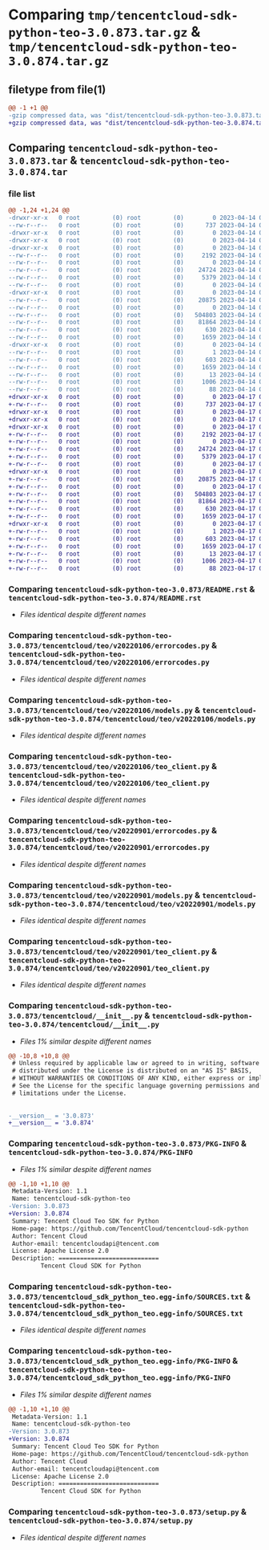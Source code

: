 # Comparing `tmp/tencentcloud-sdk-python-teo-3.0.873.tar.gz` & `tmp/tencentcloud-sdk-python-teo-3.0.874.tar.gz`

## filetype from file(1)

```diff
@@ -1 +1 @@
-gzip compressed data, was "dist/tencentcloud-sdk-python-teo-3.0.873.tar", last modified: Fri Apr 14 00:54:54 2023, max compression
+gzip compressed data, was "dist/tencentcloud-sdk-python-teo-3.0.874.tar", last modified: Mon Apr 17 00:51:16 2023, max compression
```

## Comparing `tencentcloud-sdk-python-teo-3.0.873.tar` & `tencentcloud-sdk-python-teo-3.0.874.tar`

### file list

```diff
@@ -1,24 +1,24 @@
-drwxr-xr-x   0 root         (0) root         (0)        0 2023-04-14 00:54:54.000000 tencentcloud-sdk-python-teo-3.0.873/
--rw-r--r--   0 root         (0) root         (0)      737 2023-04-14 00:54:54.000000 tencentcloud-sdk-python-teo-3.0.873/README.rst
-drwxr-xr-x   0 root         (0) root         (0)        0 2023-04-14 00:54:54.000000 tencentcloud-sdk-python-teo-3.0.873/tencentcloud/
-drwxr-xr-x   0 root         (0) root         (0)        0 2023-04-14 00:54:54.000000 tencentcloud-sdk-python-teo-3.0.873/tencentcloud/teo/
-drwxr-xr-x   0 root         (0) root         (0)        0 2023-04-14 00:54:54.000000 tencentcloud-sdk-python-teo-3.0.873/tencentcloud/teo/v20220106/
--rw-r--r--   0 root         (0) root         (0)     2192 2023-04-14 00:54:54.000000 tencentcloud-sdk-python-teo-3.0.873/tencentcloud/teo/v20220106/errorcodes.py
--rw-r--r--   0 root         (0) root         (0)        0 2023-04-14 00:54:54.000000 tencentcloud-sdk-python-teo-3.0.873/tencentcloud/teo/v20220106/__init__.py
--rw-r--r--   0 root         (0) root         (0)    24724 2023-04-14 00:54:54.000000 tencentcloud-sdk-python-teo-3.0.873/tencentcloud/teo/v20220106/models.py
--rw-r--r--   0 root         (0) root         (0)     5379 2023-04-14 00:54:54.000000 tencentcloud-sdk-python-teo-3.0.873/tencentcloud/teo/v20220106/teo_client.py
--rw-r--r--   0 root         (0) root         (0)        0 2023-04-14 00:54:54.000000 tencentcloud-sdk-python-teo-3.0.873/tencentcloud/teo/__init__.py
-drwxr-xr-x   0 root         (0) root         (0)        0 2023-04-14 00:54:54.000000 tencentcloud-sdk-python-teo-3.0.873/tencentcloud/teo/v20220901/
--rw-r--r--   0 root         (0) root         (0)    20875 2023-04-14 00:54:54.000000 tencentcloud-sdk-python-teo-3.0.873/tencentcloud/teo/v20220901/errorcodes.py
--rw-r--r--   0 root         (0) root         (0)        0 2023-04-14 00:54:54.000000 tencentcloud-sdk-python-teo-3.0.873/tencentcloud/teo/v20220901/__init__.py
--rw-r--r--   0 root         (0) root         (0)   504803 2023-04-14 00:54:54.000000 tencentcloud-sdk-python-teo-3.0.873/tencentcloud/teo/v20220901/models.py
--rw-r--r--   0 root         (0) root         (0)    81864 2023-04-14 00:54:54.000000 tencentcloud-sdk-python-teo-3.0.873/tencentcloud/teo/v20220901/teo_client.py
--rw-r--r--   0 root         (0) root         (0)      630 2023-04-14 00:54:54.000000 tencentcloud-sdk-python-teo-3.0.873/tencentcloud/__init__.py
--rw-r--r--   0 root         (0) root         (0)     1659 2023-04-14 00:54:54.000000 tencentcloud-sdk-python-teo-3.0.873/PKG-INFO
-drwxr-xr-x   0 root         (0) root         (0)        0 2023-04-14 00:54:54.000000 tencentcloud-sdk-python-teo-3.0.873/tencentcloud_sdk_python_teo.egg-info/
--rw-r--r--   0 root         (0) root         (0)        1 2023-04-14 00:54:54.000000 tencentcloud-sdk-python-teo-3.0.873/tencentcloud_sdk_python_teo.egg-info/dependency_links.txt
--rw-r--r--   0 root         (0) root         (0)      603 2023-04-14 00:54:54.000000 tencentcloud-sdk-python-teo-3.0.873/tencentcloud_sdk_python_teo.egg-info/SOURCES.txt
--rw-r--r--   0 root         (0) root         (0)     1659 2023-04-14 00:54:54.000000 tencentcloud-sdk-python-teo-3.0.873/tencentcloud_sdk_python_teo.egg-info/PKG-INFO
--rw-r--r--   0 root         (0) root         (0)       13 2023-04-14 00:54:54.000000 tencentcloud-sdk-python-teo-3.0.873/tencentcloud_sdk_python_teo.egg-info/top_level.txt
--rw-r--r--   0 root         (0) root         (0)     1006 2023-04-14 00:54:54.000000 tencentcloud-sdk-python-teo-3.0.873/setup.py
--rw-r--r--   0 root         (0) root         (0)       88 2023-04-14 00:54:54.000000 tencentcloud-sdk-python-teo-3.0.873/setup.cfg
+drwxr-xr-x   0 root         (0) root         (0)        0 2023-04-17 00:51:16.000000 tencentcloud-sdk-python-teo-3.0.874/
+-rw-r--r--   0 root         (0) root         (0)      737 2023-04-17 00:51:15.000000 tencentcloud-sdk-python-teo-3.0.874/README.rst
+drwxr-xr-x   0 root         (0) root         (0)        0 2023-04-17 00:51:16.000000 tencentcloud-sdk-python-teo-3.0.874/tencentcloud/
+drwxr-xr-x   0 root         (0) root         (0)        0 2023-04-17 00:51:16.000000 tencentcloud-sdk-python-teo-3.0.874/tencentcloud/teo/
+drwxr-xr-x   0 root         (0) root         (0)        0 2023-04-17 00:51:16.000000 tencentcloud-sdk-python-teo-3.0.874/tencentcloud/teo/v20220106/
+-rw-r--r--   0 root         (0) root         (0)     2192 2023-04-17 00:51:15.000000 tencentcloud-sdk-python-teo-3.0.874/tencentcloud/teo/v20220106/errorcodes.py
+-rw-r--r--   0 root         (0) root         (0)        0 2023-04-17 00:51:15.000000 tencentcloud-sdk-python-teo-3.0.874/tencentcloud/teo/v20220106/__init__.py
+-rw-r--r--   0 root         (0) root         (0)    24724 2023-04-17 00:51:15.000000 tencentcloud-sdk-python-teo-3.0.874/tencentcloud/teo/v20220106/models.py
+-rw-r--r--   0 root         (0) root         (0)     5379 2023-04-17 00:51:15.000000 tencentcloud-sdk-python-teo-3.0.874/tencentcloud/teo/v20220106/teo_client.py
+-rw-r--r--   0 root         (0) root         (0)        0 2023-04-17 00:51:15.000000 tencentcloud-sdk-python-teo-3.0.874/tencentcloud/teo/__init__.py
+drwxr-xr-x   0 root         (0) root         (0)        0 2023-04-17 00:51:16.000000 tencentcloud-sdk-python-teo-3.0.874/tencentcloud/teo/v20220901/
+-rw-r--r--   0 root         (0) root         (0)    20875 2023-04-17 00:51:15.000000 tencentcloud-sdk-python-teo-3.0.874/tencentcloud/teo/v20220901/errorcodes.py
+-rw-r--r--   0 root         (0) root         (0)        0 2023-04-17 00:51:15.000000 tencentcloud-sdk-python-teo-3.0.874/tencentcloud/teo/v20220901/__init__.py
+-rw-r--r--   0 root         (0) root         (0)   504803 2023-04-17 00:51:15.000000 tencentcloud-sdk-python-teo-3.0.874/tencentcloud/teo/v20220901/models.py
+-rw-r--r--   0 root         (0) root         (0)    81864 2023-04-17 00:51:15.000000 tencentcloud-sdk-python-teo-3.0.874/tencentcloud/teo/v20220901/teo_client.py
+-rw-r--r--   0 root         (0) root         (0)      630 2023-04-17 00:51:15.000000 tencentcloud-sdk-python-teo-3.0.874/tencentcloud/__init__.py
+-rw-r--r--   0 root         (0) root         (0)     1659 2023-04-17 00:51:16.000000 tencentcloud-sdk-python-teo-3.0.874/PKG-INFO
+drwxr-xr-x   0 root         (0) root         (0)        0 2023-04-17 00:51:16.000000 tencentcloud-sdk-python-teo-3.0.874/tencentcloud_sdk_python_teo.egg-info/
+-rw-r--r--   0 root         (0) root         (0)        1 2023-04-17 00:51:16.000000 tencentcloud-sdk-python-teo-3.0.874/tencentcloud_sdk_python_teo.egg-info/dependency_links.txt
+-rw-r--r--   0 root         (0) root         (0)      603 2023-04-17 00:51:16.000000 tencentcloud-sdk-python-teo-3.0.874/tencentcloud_sdk_python_teo.egg-info/SOURCES.txt
+-rw-r--r--   0 root         (0) root         (0)     1659 2023-04-17 00:51:16.000000 tencentcloud-sdk-python-teo-3.0.874/tencentcloud_sdk_python_teo.egg-info/PKG-INFO
+-rw-r--r--   0 root         (0) root         (0)       13 2023-04-17 00:51:16.000000 tencentcloud-sdk-python-teo-3.0.874/tencentcloud_sdk_python_teo.egg-info/top_level.txt
+-rw-r--r--   0 root         (0) root         (0)     1006 2023-04-17 00:51:15.000000 tencentcloud-sdk-python-teo-3.0.874/setup.py
+-rw-r--r--   0 root         (0) root         (0)       88 2023-04-17 00:51:16.000000 tencentcloud-sdk-python-teo-3.0.874/setup.cfg
```

### Comparing `tencentcloud-sdk-python-teo-3.0.873/README.rst` & `tencentcloud-sdk-python-teo-3.0.874/README.rst`

 * *Files identical despite different names*

### Comparing `tencentcloud-sdk-python-teo-3.0.873/tencentcloud/teo/v20220106/errorcodes.py` & `tencentcloud-sdk-python-teo-3.0.874/tencentcloud/teo/v20220106/errorcodes.py`

 * *Files identical despite different names*

### Comparing `tencentcloud-sdk-python-teo-3.0.873/tencentcloud/teo/v20220106/models.py` & `tencentcloud-sdk-python-teo-3.0.874/tencentcloud/teo/v20220106/models.py`

 * *Files identical despite different names*

### Comparing `tencentcloud-sdk-python-teo-3.0.873/tencentcloud/teo/v20220106/teo_client.py` & `tencentcloud-sdk-python-teo-3.0.874/tencentcloud/teo/v20220106/teo_client.py`

 * *Files identical despite different names*

### Comparing `tencentcloud-sdk-python-teo-3.0.873/tencentcloud/teo/v20220901/errorcodes.py` & `tencentcloud-sdk-python-teo-3.0.874/tencentcloud/teo/v20220901/errorcodes.py`

 * *Files identical despite different names*

### Comparing `tencentcloud-sdk-python-teo-3.0.873/tencentcloud/teo/v20220901/models.py` & `tencentcloud-sdk-python-teo-3.0.874/tencentcloud/teo/v20220901/models.py`

 * *Files identical despite different names*

### Comparing `tencentcloud-sdk-python-teo-3.0.873/tencentcloud/teo/v20220901/teo_client.py` & `tencentcloud-sdk-python-teo-3.0.874/tencentcloud/teo/v20220901/teo_client.py`

 * *Files identical despite different names*

### Comparing `tencentcloud-sdk-python-teo-3.0.873/tencentcloud/__init__.py` & `tencentcloud-sdk-python-teo-3.0.874/tencentcloud/__init__.py`

 * *Files 1% similar despite different names*

```diff
@@ -10,8 +10,8 @@
 # Unless required by applicable law or agreed to in writing, software
 # distributed under the License is distributed on an "AS IS" BASIS,
 # WITHOUT WARRANTIES OR CONDITIONS OF ANY KIND, either express or implied.
 # See the License for the specific language governing permissions and
 # limitations under the License.
 
 
-__version__ = '3.0.873'
+__version__ = '3.0.874'
```

### Comparing `tencentcloud-sdk-python-teo-3.0.873/PKG-INFO` & `tencentcloud-sdk-python-teo-3.0.874/PKG-INFO`

 * *Files 1% similar despite different names*

```diff
@@ -1,10 +1,10 @@
 Metadata-Version: 1.1
 Name: tencentcloud-sdk-python-teo
-Version: 3.0.873
+Version: 3.0.874
 Summary: Tencent Cloud Teo SDK for Python
 Home-page: https://github.com/TencentCloud/tencentcloud-sdk-python
 Author: Tencent Cloud
 Author-email: tencentcloudapi@tencent.com
 License: Apache License 2.0
 Description: ============================
         Tencent Cloud SDK for Python
```

### Comparing `tencentcloud-sdk-python-teo-3.0.873/tencentcloud_sdk_python_teo.egg-info/SOURCES.txt` & `tencentcloud-sdk-python-teo-3.0.874/tencentcloud_sdk_python_teo.egg-info/SOURCES.txt`

 * *Files identical despite different names*

### Comparing `tencentcloud-sdk-python-teo-3.0.873/tencentcloud_sdk_python_teo.egg-info/PKG-INFO` & `tencentcloud-sdk-python-teo-3.0.874/tencentcloud_sdk_python_teo.egg-info/PKG-INFO`

 * *Files 1% similar despite different names*

```diff
@@ -1,10 +1,10 @@
 Metadata-Version: 1.1
 Name: tencentcloud-sdk-python-teo
-Version: 3.0.873
+Version: 3.0.874
 Summary: Tencent Cloud Teo SDK for Python
 Home-page: https://github.com/TencentCloud/tencentcloud-sdk-python
 Author: Tencent Cloud
 Author-email: tencentcloudapi@tencent.com
 License: Apache License 2.0
 Description: ============================
         Tencent Cloud SDK for Python
```

### Comparing `tencentcloud-sdk-python-teo-3.0.873/setup.py` & `tencentcloud-sdk-python-teo-3.0.874/setup.py`

 * *Files identical despite different names*

